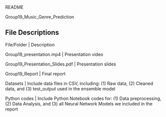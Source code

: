 README

Group19_Music_Genre_Prediction

## File Descriptions

File/Folder 				            | Description

Group19_presentation.mp4		    | Presentation video

Group19_Presentation_Slides.pdf	| Presentation slides

Group19_Report			            | Final report

Datasets 				                | Include data files in CSV, including: (1) Raw data, (2) Cleaned data, and (3) test_output used in the ensemble model

Python codes				            | Include Python Notebook codes for: (1) Data preprocessing, (2) Data Analysis, and (3) all Neural Network Models we included in the report
